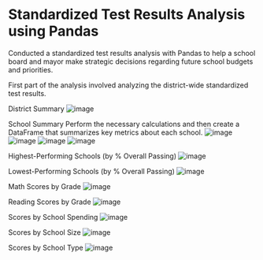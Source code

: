 # Standardized Test Results Analysis using Pandas
Conducted a standardized test results analysis with Pandas to help a school board and mayor make strategic decisions regarding future school budgets and priorities.

First part of the analysis involved analyzing the district-wide standardized test results. 

District Summary
![image](https://github.com/albertdudek7/Test_Result_Analysis_with_Pandas/assets/127783844/e155a1f9-7857-4b04-9d2a-965beffa31c0)

School Summary
Perform the necessary calculations and then create a DataFrame that summarizes key metrics about each school.
![image](https://github.com/albertdudek7/Test_Result_Analysis_with_Pandas/assets/127783844/b2beab8a-f3d9-4232-bed8-8635373e9521)
![image](https://github.com/albertdudek7/Test_Result_Analysis_with_Pandas/assets/127783844/66c110e5-549c-42f2-a16a-1f984e1866e3)
![image](https://github.com/albertdudek7/Test_Result_Analysis_with_Pandas/assets/127783844/c7490174-be35-4eae-ac1b-7e8250ab38bd)
![image](https://github.com/albertdudek7/Test_Result_Analysis_with_Pandas/assets/127783844/f4ccce1d-8c2e-47de-96ba-f8ae3c5f84a3)

Highest-Performing Schools (by % Overall Passing)
![image](https://github.com/albertdudek7/Test_Result_Analysis_with_Pandas/assets/127783844/bc0e5dd5-1c02-45e2-9668-faca8dabe348)

Lowest-Performing Schools (by % Overall Passing)
![image](https://github.com/albertdudek7/Test_Result_Analysis_with_Pandas/assets/127783844/4003ce0b-728c-431d-9600-c4309b411557)

Math Scores by Grade
![image](https://github.com/albertdudek7/Test_Result_Analysis_with_Pandas/assets/127783844/9cdc022f-48f1-438e-ab66-67eab0cf6aa2)

Reading Scores by Grade
![image](https://github.com/albertdudek7/Test_Result_Analysis_with_Pandas/assets/127783844/dfaa8a5e-4505-4d0e-8749-6d5d1840432c)

Scores by School Spending
![image](https://github.com/albertdudek7/Test_Result_Analysis_with_Pandas/assets/127783844/dcfe86c7-1768-43a0-a35e-0330f005b770)


Scores by School Size
![image](https://github.com/albertdudek7/Test_Result_Analysis_with_Pandas/assets/127783844/410c407e-095b-49d9-a543-ba409b36e49c)

Scores by School Type
![image](https://github.com/albertdudek7/Test_Result_Analysis_with_Pandas/assets/127783844/d23d728e-7530-4067-a18c-472fae4b723f)


